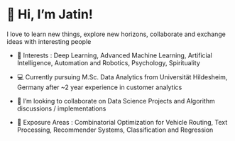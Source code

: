 # 👋 Hi, I’m Jatin!
  I love to learn new things, explore new horizons, collaborate and exchange ideas with interesting people
  
    
  
- 👀 Interests : Deep Learning, Advanced Machine Learning, Artificial Intelligence, Automation and Robotics, Psychology, Spirituality

- :computer:  Currently pursuing M.Sc. Data Analytics from Universität Hildesheim, Germany after ~2 year experience in customer analytics

- :pencil: I’m looking to collaborate on Data Science Projects and Algorithm discussions / implementations

- :rainbow: Exposure Areas : Combinatorial Optimization for Vehicle Routing, Text Processing, Recommender Systems, Classification and Regression

<!---
JatinnG/JatinnG is a ✨ special ✨ repository because its `README.md` (this file) appears on your GitHub profile.
You can click the Preview link to take a look at your changes.
--->
